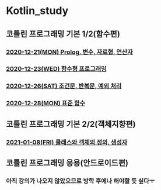 # Kotlin_study

## 코틀린 프로그래밍 기본 1/2(함수편)
### [2020-12-21(MON) Prolog, 변수, 자료형, 연산자](https://github.com/LAH1203/Kotlin_study/blob/main/%EB%B3%80%EC%88%98%2C%EB%8D%B0%EC%9D%B4%ED%84%B0%2C%ED%83%80%EC%9E%85.md)
### [2020-12-23(WED) 함수형 프로그래밍](https://github.com/LAH1203/Kotlin_study/blob/main/%ED%95%A8%EC%88%98%ED%98%95_%ED%94%84%EB%A1%9C%EA%B7%B8%EB%9E%98%EB%B0%8D.md)
### [2020-12-26(SAT) 조건문, 반복문, 예외 처리](https://github.com/LAH1203/Kotlin_study/blob/main/%EC%A1%B0%EA%B1%B4%EB%AC%B8%2C%EB%B0%98%EB%B3%B5%EB%AC%B8%2C%EC%98%88%EC%99%B8%EC%B2%98%EB%A6%AC.md)
### [2020-12-28(MON) 표준 함수](https://github.com/LAH1203/Kotlin_study/blob/main/%ED%91%9C%EC%A4%80%ED%95%A8%EC%88%98.md)

## 코틀린 프로그래밍 기본 2/2(객체지향편)
### [2021-01-08(FRI) 클래스와 객체의 정의, 생성자](https://github.com/LAH1203/Kotlin_study/blob/main/%ED%81%B4%EB%9E%98%EC%8A%A4%EC%99%80%20%EA%B0%9D%EC%B2%B4(1%2C%202).md)

## 코틀린 프로그래밍 응용(안드로이드편)
### 아직 강의가 나오지 않았으므로 방학 후에나 해야할 듯 싶다ㅜ
